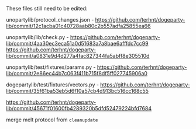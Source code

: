 These files still need to be edited:



unopartylib/protocol_changes.json -
https://github.com/terhnt/dogeparty-lib/commit/12c1acba01c40728aab80c2b557adfa25855ea66

unopartylib/lib/check.py -
https://github.com/terhnt/dogeparty-lib/commit/4aa30ec3eca51a0d51683a7a8bae6afffdc7cc99
https://github.com/terhnt/dogeparty-lib/commit/a0831e9d4d277a4fac827344fa5abff8e305510d

unopartylib/test/fixtures/params.py -
https://github.com/terhnt/dogeparty-lib/commit/2e86ec44b7c063f411b715f8df5ff027745906a0



 dogepartylib/test/fixtures/vectors.py -
 https://github.com/terhnt/dogeparty-lib/commit/35f61ba53eb5d6f10a57cb4d913bc516cc168c55


 https://github.com/terhnt/dogeparty-lib/commit/45671f01600fb4289320b5dfd52479224bfd7684


merge melt protocol from ```cleanupdate```

